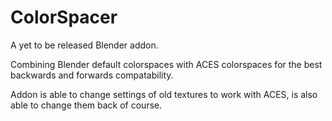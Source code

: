 # ColorSpacer

A yet to be released Blender addon.

Combining Blender default colorspaces with ACES colorspaces for the best backwards and forwards compatability.

Addon is able to change settings of old textures to work with ACES, is also able to change them back of course.

